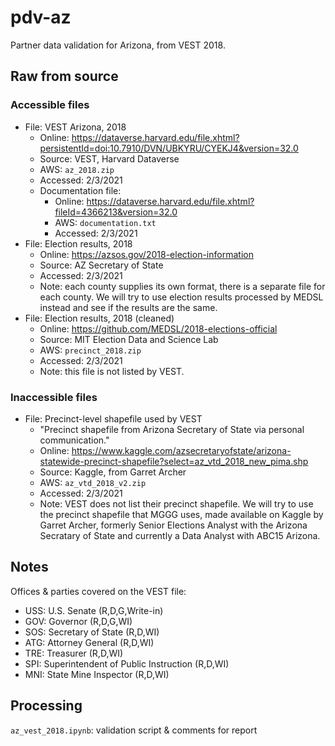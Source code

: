 # pdv-az
Partner data validation for Arizona, from VEST 2018. 

## Raw from source

### Accessible files
- File: VEST Arizona, 2018
  - Online: https://dataverse.harvard.edu/file.xhtml?persistentId=doi:10.7910/DVN/UBKYRU/CYEKJ4&version=32.0
  - Source: VEST, Harvard Dataverse
  - AWS: `az_2018.zip`
  - Accessed: 2/3/2021
  - Documentation file: 
    - Online: https://dataverse.harvard.edu/file.xhtml?fileId=4366213&version=32.0
    - AWS: `documentation.txt`
    - Accessed: 2/3/2021
- File: Election results, 2018
  - Online: https://azsos.gov/2018-election-information
  - Source: AZ Secretary of State
  - Accessed: 2/3/2021
  - Note: each county supplies its own format, there is a separate file for each county. We will try to use election results processed by MEDSL instead and see if the results are the same. 
- File: Election results, 2018 (cleaned)
  - Online: https://github.com/MEDSL/2018-elections-official
  - Source: MIT Election Data and Science Lab
  - AWS: `precinct_2018.zip`
  - Accessed: 2/3/2021
  - Note: this file is not listed by VEST. 

### Inaccessible files
- File: Precinct-level shapefile used by VEST
  - "Precinct shapefile from Arizona Secretary of State via personal communication."
  - Online: https://www.kaggle.com/azsecretaryofstate/arizona-statewide-precinct-shapefile?select=az_vtd_2018_new_pima.shp
  - Source: Kaggle, from Garret Archer
  - AWS: `az_vtd_2018_v2.zip`
  - Accessed: 2/3/2021
  - Note: VEST does not list their precinct shapefile. We will try to use the precinct shapefile that MGGG uses, made available on Kaggle by Garret Archer, formerly Senior Elections Analyst with the Arizona Secratary of State and currently a Data Analyst with ABC15 Arizona. 

## Notes
Offices & parties covered on the VEST file: 
 - USS: U.S. Senate (R,D,G,Write-in)
 - GOV: Governor (R,D,G,WI)
 - SOS: Secretary of State (R,D,WI)
 - ATG: Attorney General (R,D,WI)
 - TRE: Treasurer (R,D,WI)
 - SPI: Superintendent of Public Instruction (R,D,WI)
 - MNI: State Mine Inspector (R,D,WI)

## Processing
`az_vest_2018.ipynb`: validation script & comments for report
